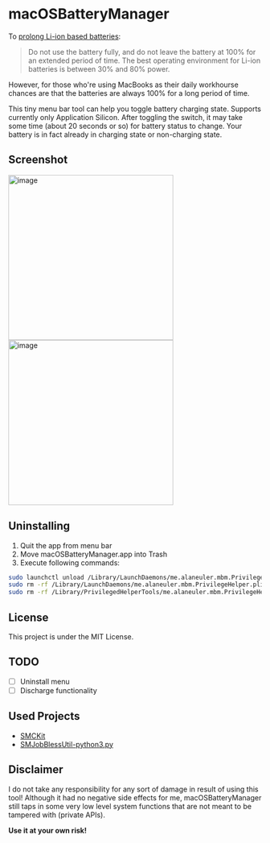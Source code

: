 # macOSBatteryManager
To [prolong Li-ion based batteries](https://www.apple.com/batteries/maximizing-performance/):

> Do not use the battery fully, and do not leave the battery at 100% for an extended period of time. The best operating environment for Li-ion batteries is between 30% and 80% power.

However, for those who're using MacBooks as their daily workhourse chances are that the batteries are always 100% for a long period of time.

This tiny menu bar tool can help you toggle battery charging state. Supports currently only Application Silicon. After toggling the switch, it may take some time (about 20 seconds or so) for battery status to change. Your battery is in fact already in charging state or non-charging state.

## Screenshot
<img width="328" alt="image" src="https://user-images.githubusercontent.com/8054939/204074543-e33cef53-77d8-4f31-b610-4f028c6eda82.png">
<img width="328" alt="image" src="https://user-images.githubusercontent.com/8054939/204074570-4e361b83-62a4-4b64-af40-7f2c566ecbf7.png">

## Uninstalling
1. Quit the app from menu bar
2. Move macOSBatteryManager.app into Trash
3. Execute following commands:
```bash
sudo launchctl unload /Library/LaunchDaemons/me.alaneuler.mbm.PrivilegeHelper.plist
sudo rm -rf /Library/LaunchDaemons/me.alaneuler.mbm.PrivilegeHelper.plist
sudo rm -rf /Library/PrivilegedHelperTools/me.alaneuler.mbm.PrivilegeHelper
```

## License
This project is under the MIT License.

## TODO
- [ ] Uninstall menu
- [ ] Discharge functionality

## Used Projects
- [SMCKit](https://github.com/beltex/SMCKit)
- [SMJobBlessUtil-python3.py](https://gist.github.com/mikeyh/89a1e2ecc6849ff6056b7391c5216799)

## Disclaimer
I do not take any responsibility for any sort of damage in result of using this tool! Although it had no negative side effects for me, macOSBatteryManager still taps in some very low level system functions that are not meant to be tampered with (private APIs).

**Use it at your own risk!**
